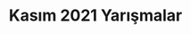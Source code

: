 ---
layout: monthly
title: "Kasım 2021 Yarışmalar"
key: "kasım 2021"
description: "Son başvuru tarihi Kasım 2021 olan tüm öykü yarışmaları, kitap okuma yarışmaları, senaryo yarışmaları ve edebiyat yarışmalarına bu sayfadan erişebilirsiniz "
permalink: "kasim-2021-yarismalar/"
---